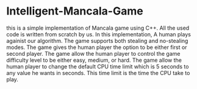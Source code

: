 # Intelligent-Mancala-Game
this is a simple implementation of Mancala game using C++.
All the used code is written from scratch by us.
In this implementation, A human plays againist our algorithm.
The game supports both stealing and no-stealing modes.
The game gives the human player the option to be either first or second player.
The game allow the human player to control the game difficulty level to be either easy, medium, or hard.
The game allow the human player to change the default CPU time limit which is 5 seconds to any value he wants in seconds.
This time limit is the time the CPU take to play.
